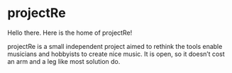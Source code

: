 # projectRe
Hello there. Here is the home of projectRe!

projectRe is a small independent project aimed to rethink the tools enable musicians and hobbyists to create nice music. It is open, so it doesn’t cost an arm and a leg like most solution do.
